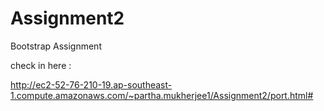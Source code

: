 # Assignment2
Bootstrap Assignment

check in here :

http://ec2-52-76-210-19.ap-southeast-1.compute.amazonaws.com/~partha.mukherjee1/Assignment2/port.html#
